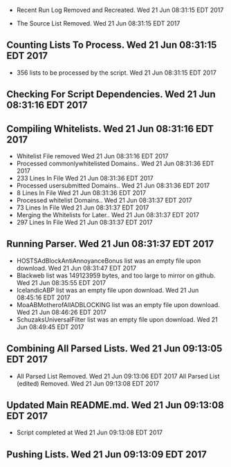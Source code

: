 * Recent Run Log Removed and Recreated. Wed 21 Jun 08:31:15 EDT 2017

* The Source List Removed. Wed 21 Jun 08:31:15 EDT 2017
## Counting Lists To Process. Wed 21 Jun 08:31:15 EDT 2017
* 	356 lists to be processed by the script. Wed 21 Jun 08:31:15 EDT 2017

## Checking For Script Dependencies. Wed 21 Jun 08:31:16 EDT 2017

## Compiling Whitelists. Wed 21 Jun 08:31:16 EDT 2017
* Whitelist File removed Wed 21 Jun 08:31:16 EDT 2017
* Processed commonlywhitelisted Domains.. Wed 21 Jun 08:31:36 EDT 2017
* 	233 Lines In File Wed 21 Jun 08:31:36 EDT 2017
* Processed usersubmitted Domains.. Wed 21 Jun 08:31:36 EDT 2017
* 	8 Lines In File Wed 21 Jun 08:31:36 EDT 2017
* Processed whitelist Domains.. Wed 21 Jun 08:31:37 EDT 2017
* 	73 Lines In File Wed 21 Jun 08:31:37 EDT 2017
* Merging the Whitelists for Later.. Wed 21 Jun 08:31:37 EDT 2017
* 	297 Lines In File Wed 21 Jun 08:31:37 EDT 2017

## Running Parser. Wed 21 Jun 08:31:37 EDT 2017
* HOSTSAdBlockAntiAnnoyanceBonus list was an empty file upon download. Wed 21 Jun 08:31:47 EDT 2017
* Blackweb list was 149123959 bytes, and too large to mirror on github. Wed 21 Jun 08:35:55 EDT 2017
* IcelandicABP list was an empty file upon download. Wed 21 Jun 08:45:16 EDT 2017
* MoaABMotherofAllADBLOCKING list was an empty file upon download. Wed 21 Jun 08:46:26 EDT 2017
* SchuzaksUniversalFilter list was an empty file upon download. Wed 21 Jun 08:49:45 EDT 2017

## Combining All Parsed Lists. Wed 21 Jun 09:13:05 EDT 2017
* All Parsed List Removed. Wed 21 Jun 09:13:06 EDT 2017
All Parsed List (edited) Removed. Wed 21 Jun 09:13:08 EDT 2017

## Updated Main README.md. Wed 21 Jun 09:13:08 EDT 2017

* Script completed at Wed 21 Jun 09:13:08 EDT 2017
## Pushing Lists. Wed 21 Jun 09:13:09 EDT 2017
